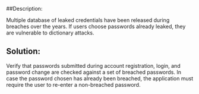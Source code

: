 ##Description:

Multiple database of leaked credentials have been released during breaches over the years. If users choose passwords already leaked, they are vulnerable to dictionary attacks.

## Solution:

Verify that passwords submitted during account registration, login, and password change are checked against a set of breached passwords. In case the password chosen has already been breached, the application must require the user to re-enter a non-breached password.
